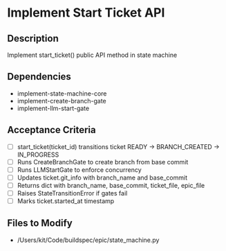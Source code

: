 # Implement Start Ticket API

## Description
Implement start_ticket() public API method in state machine

## Dependencies
- implement-state-machine-core
- implement-create-branch-gate
- implement-llm-start-gate

## Acceptance Criteria
- [ ] start_ticket(ticket_id) transitions ticket READY → BRANCH_CREATED → IN_PROGRESS
- [ ] Runs CreateBranchGate to create branch from base commit
- [ ] Runs LLMStartGate to enforce concurrency
- [ ] Updates ticket.git_info with branch_name and base_commit
- [ ] Returns dict with branch_name, base_commit, ticket_file, epic_file
- [ ] Raises StateTransitionError if gates fail
- [ ] Marks ticket.started_at timestamp

## Files to Modify
- /Users/kit/Code/buildspec/epic/state_machine.py
